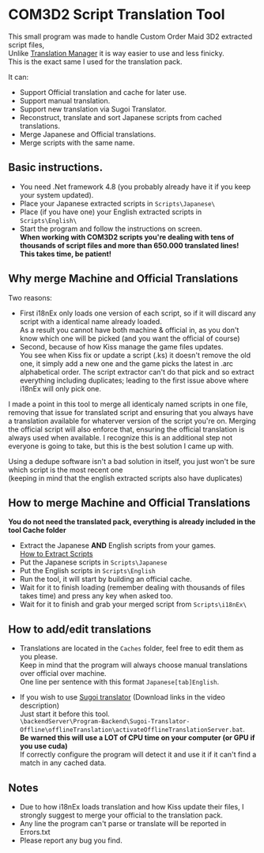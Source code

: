 # COM3D2 Script Translation Tool
This small program was made to handle Custom Order Maid 3D2 extracted script files,  
Unlike [Translation Manager](https://github.com/Pain-Brioche/COM3D2.TranslationManager) it is way easier to use and less finicky.  
This is the exact same I used for the translation pack.

It can:
- Support Official translation and cache for later use.
- Support manual translation.
- Support new translation via Sugoi Translator.
- Reconstruct, translate and sort Japanese scripts from cached translations.
- Merge Japanese and Official translations.
- Merge scripts with the same name.


## Basic instructions.

- You need .Net framework 4.8 (you probably already have it if you keep your system updated).  
- Place your Japanese extracted scripts in ``Scripts\Japanese\``
- Place (if you have one) your English extracted scripts in ``Scripts\English\``
- Start the program and follow the instructions on screen.  
**When working with COM3D2 scripts you're dealing with tens of thousands of script files and more than 650.000 translated lines!  
This takes time, be patient!**


## Why merge Machine and Official Translations

Two reasons:
- First i18nEx only loads one version of each script, so if it will discard any script with a identical name already loaded.  
As a result you cannot have both machine & official in, as you don't know which one will be picked (and you want the official of course)
- Second, because of how Kiss manage the game files updates.  
You see when Kiss fix or update a script (.ks) it doesn't remove the old one, it simply add a new one and the game picks the latest in .arc alphabetical order.
The script extractor can't do that pick and so extract everything including duplicates; leading to the first issue above where i18nEx will only pick one.

I made a point in this tool to merge all identicaly named scripts in one file, removing that issue for translated script and ensuring that you always have a translation available for whaterver version of the script you're on.
Merging the official script will also enforce that, ensuring the official translation is always used when available.
I recognize this is an additional step not everyone is going to take, but this is the best solution I came up with.

Using a dedupe software isn't a bad solution in itself, you just won't be sure which script is the most recent one  
(keeping in mind that the english extracted scripts also have duplicates)

## How to merge Machine and Official Translations
**You do not need the translated pack, everything is already included in the tool Cache folder**
- Extract the Japanese **AND** English scripts from your games.  
[How to Extract Scripts](https://github.com/ghorsington/COM3D2.i18nEx#extracting-translations-from-the-english-game)
- Put the Japanese scripts in ``Scripts\Japanese``
- Put the English scripts in ``Scripts\English``
- Run the tool, it will start by building an official cache.
- Wait for it to finish loading (remember dealing with thousands of files takes time) and press any key when asked too.
- Wait for it to finish and grab your merged script from ``Scripts\i18nEx\``

## How to add/edit translations

- Translations are located in the ``Caches`` folder, feel free to edit them as you please.  
Keep in mind that the program will always choose manual translations over official over machine.  
One line per sentence with this format ``Japanese[tab]English``.

- If you wish to use [Sugoi translator](https://www.youtube.com/watch?v=r8xFzVbmo7k) (Download links in the video description)  
Just start it before this tool.  
``\backendServer\Program-Backend\Sugoi-Translator-Offline\offlineTranslation\activateOfflineTranslationServer.bat``.  
**Be warned this will use a LOT of CPU time on your computer (or GPU if you use cuda)**  
If correctly configure the program will detect it and use it if it can't find a match in any cached data.

## Notes
- Due to how i18nEx loads translation and how Kiss update their files, I strongly suggest to merge your official to the translation pack.
- Any line the program can't parse or translate will be reported in Errors.txt
- Please report any bug you find.
